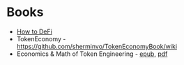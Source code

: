 # Books
* [How to DeFi](./huum.info-how-to-defi-pr_60649158c1d00c6e46521c0de79a8b4b.pdf)
* TokenEconomy - https://github.com/sherminvo/TokenEconomyBook/wiki
* Economics & Math of Token Engineering - [epub](./Economics-and-Math-of-Token-Engineering-and-DeFi-ycfqc8.epub), [pdf](./Economics-and-Math-of-Token-Engineering-and-DeFi-ycfqc8.pdf)